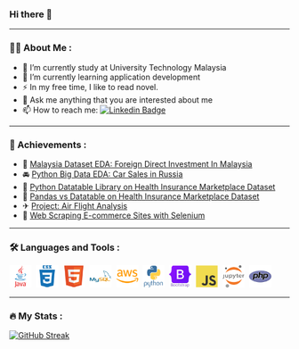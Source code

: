 ### Hi there 👋

<!--
**MQiLEE/MQiLEE** is a ✨ _special_ ✨ repository because its `README.md` (this file) appears on your GitHub profile.

Here are some ideas to get you started:

- 🔭 I’m currently working on ...
- 🌱 I’m currently learning ...
- 👯 I’m looking to collaborate on ...
- 🤔 I’m looking for help with ...
- 💬 Ask me about ...
- 📫 How to reach me: ...
- 😄 Pronouns: ...
- ⚡ Fun fact: ...
-->

---
### :woman_technologist: About Me :
<!--
<img align="right" width="30%" src="https://media.giphy.com/media/2IudUHdI075HL02Pkk/giphy.gif">
-->

- 👯 I’m currently study at University Technology Malaysia
- 🌱 I’m currently learning application development
- ⚡ In my free time, I like to read novel.
- 💬 Ask me anything that you are interested about me
- 📫 How to reach me: [![Linkedin Badge](https://img.shields.io/badge/-lee-ming-qi-blue?style=flat&logo=Linkedin&logoColor=white)](https://www.linkedin.com/in/lee-ming-qi-86667b211) 

---

### 🏅 Achievements :
- 💸 [Malaysia Dataset EDA: Foreign Direct Investment In Malaysia](https://github.com/peiyu00/Python_EDA/tree/main/Malaysia%20EDA/Haha)
- 🚘 [Python Big Data EDA: Car Sales in Russia](https://github.com/peiyu00/Python-big-data/tree/main/Assignment%201/Haha)
- 💊 [Python Datatable Library on Health Insurance Marketplace Dataset](https://github.com/peiyu00/Python-big-data/tree/main/Assignment%202a/AdMiPeQa)
- 🏥 [Pandas vs Datatable on Health Insurance Marketplace Dataset](https://github.com/peiyu00/Python-big-data/tree/main/Assignment%202b/AdMiPeQa)
- ✈ [Project: Air Flight Analysis](https://github.com/peiyu00/Python-big-data/tree/main/Project/AdMiPeQa)
- 🛒 [Web Scraping E-commerce Sites with Selenium](https://github.com/peiyu00/python-web/tree/main/selenium/AdMiPeQa)

---
### :hammer_and_wrench: Languages and Tools :
<div>
  <img src="https://github.com/devicons/devicon/blob/master/icons/java/java-original-wordmark.svg" title="Java" alt="Java" width="40" height="40"/>&nbsp;
  <img src="https://github.com/devicons/devicon/blob/master/icons/css3/css3-plain-wordmark.svg"  title="CSS3" alt="CSS" width="40" height="40"/>&nbsp;
  <img src="https://github.com/devicons/devicon/blob/master/icons/html5/html5-original.svg" title="HTML5" alt="HTML" width="40" height="40"/>&nbsp;
  <img src="https://github.com/devicons/devicon/blob/master/icons/mysql/mysql-original-wordmark.svg" title="MySQL"  alt="MySQL" width="40" height="40"/>&nbsp;
  <img src="https://github.com/devicons/devicon/blob/master/icons/amazonwebservices/amazonwebservices-plain-wordmark.svg" title="AWS" alt="AWS" width="40" height="40"/>&nbsp;
  <img src="https://raw.githubusercontent.com/devicons/devicon/master/icons/python/python-original-wordmark.svg" title="Python" **alt="Python" width="40" height="40"/>&nbsp;
  <img src="https://raw.githubusercontent.com/devicons/devicon/master/icons/bootstrap/bootstrap-original-wordmark.svg" title="Bootstrap" **alt="Bootstrap" width="40" height="40"/>&nbsp;
  <img src="https://raw.githubusercontent.com/devicons/devicon/master/icons/javascript/javascript-original.svg" title="Javascript" **alt="Javascript" width="40" height="40"/>&nbsp;
  <img src="https://raw.githubusercontent.com/devicons/devicon/master/icons/jupyter/jupyter-original-wordmark.svg" title="Jupyter" **alt="Jupyter" width="40" height="40"/>&nbsp;
  <img src="https://raw.githubusercontent.com/devicons/devicon/master/icons/php/php-original.svg" title="PHP" **alt="PHP" width="40" height="40"/>
</div>

---
### :fire: My Stats :
[![GitHub Streak](http://github-readme-streak-stats.herokuapp.com?user=MQiLee)](https://git.io/streak-stats)
